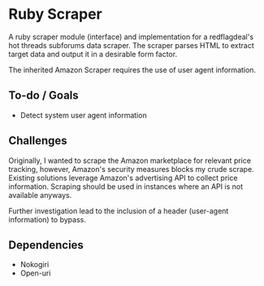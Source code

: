 Ruby Scraper
============

A ruby scraper module (interface) and implementation for a redflagdeal's hot threads subforums data scraper.
The scraper parses HTML to extract target data and output it in a desirable form factor.

The inherited Amazon Scraper requires the use of user agent information.

To-do / Goals
-----------
* Detect system user agent information

Challenges
-----------
Originally, I wanted to scrape the Amazon marketplace for relevant price tracking, however, Amazon's security measures blocks my crude scrape. Existing solutions leverage Amazon's advertising API to collect price information. Scraping should be used in instances where an API is not available anyways.

Further investigation lead to the inclusion of a header (user-agent information) to bypass.

Dependencies
------------
* Nokogiri
* Open-uri
